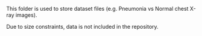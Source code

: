 This folder is used to store dataset files (e.g. Pneumonia vs Normal chest X-ray images).

Due to size constraints, data is not included in the repository.
